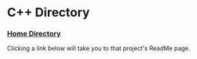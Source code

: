 # C++ Directory

### [Home Directory](/CodeLanguages/ReadMe.md)

Clicking a link below will take you to that project's ReadMe page.